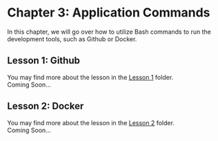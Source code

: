 # Chapter 3: Application Commands
In this chapter, we will go over how to utilize Bash commands to run the development tools, such as Github or Docker. 

## Lesson 1: Github
You may find more about the lesson in the [Lesson 1](/lesson1) folder.
<br>
Coming Soon...

## Lesson 2: Docker
You may find more about the lesson in the [Lesson 2](/lesson2) folder.
<br>
Coming Soon...